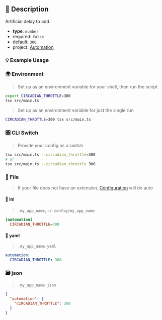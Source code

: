 ## 📜 Description

Artificial delay to add.

- **type**: `number`
- required: `false`
- default: `300`
- project: [Automation](/home-automation/automation)

### 💡 Example Usage

### 🌍 Environment

> Set up as an environment variable for your shell, then run the script
```bash
export CIRCADIAN_THROTTLE=300
tsx src/main.ts
```
> Set up as an environment variable for just the single run

```bash
CIRCADIAN_THROTTLE=300 tsx src/main.ts
```
### 🎛️ CLI Switch

> Provide your config as a switch
```bash
tsx src/main.ts --circadian_throttle=300
# or
tsx src/main.ts --circadian_throttle 300
```
### 📁 File
>  If your file does not have an extension, [Configuration](/core/configuration) will do auto
#### 📘 ini

> `.my_app_name`, `~/.config/my_app_name`

```ini
[automation]
  CIRCADIAN_THROTTLE=300
```
#### 📄 yaml

> `.my_app_name.yaml`

```yaml
automation:
  CIRCADIAN_THROTTLE: 300
```
### 🗃️ json

> `.my_app_name.json`

```json
{
  "automation": {
    "CIRCADIAN_THROTTLE": 300
  }
}
```
